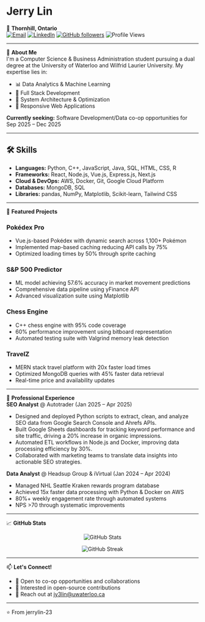 # Jerry Lin  

📍 **Thornhill, Ontario**  
[![Email](https://img.shields.io/badge/Email-jy3lin@uwaterloo.ca-D14836?style=flat&logo=gmail&logoColor=white)](mailto:jy3lin@uwaterloo.ca) 
[![LinkedIn](https://img.shields.io/badge/LinkedIn-Connect-blue?style=flat&logo=linkedin)](https://www.linkedin.com/in/jerrylin04) 
[![GitHub followers](https://img.shields.io/github/followers/jerrylin-23?label=Follow&style=social)](https://github.com/jerrylin-23) 
![Profile Views](https://komarev.com/ghpvc/?username=jerrylin-23&color=brightgreen)

---

👋 **About Me**  
I'm a Computer Science & Business Administration student pursuing a dual degree at the University of Waterloo and Wilfrid Laurier University. My expertise lies in:

- 📊 Data Analytics & Machine Learning
- 🎯 Full Stack Development
- 🔧 System Architecture & Optimization
- 📱 Responsive Web Applications

**Currently seeking:** Software Development/Data co-op opportunities for Sep 2025 – Dec 2025

---

## 🛠️ Skills  
- **Languages:** Python, C++, JavaScript, Java, SQL, HTML, CSS, R
- **Frameworks:** React, Node.js, Vue.js, Express.js, Next.js
- **Cloud & DevOps:** AWS, Docker, Git, Google Cloud Platform
- **Databases:** MongoDB, SQL
- **Libraries:** pandas, NumPy, Matplotlib, Scikit-learn, Tailwind CSS

---

🚀 **Featured Projects**  

### Pokédex Pro
- Vue.js-based Pokédex with dynamic search across 1,100+ Pokémon
- Implemented map-based caching reducing API calls by 75%
- Optimized loading times by 50% through sprite caching

### S&P 500 Predictor
- ML model achieving 57.6% accuracy in market movement predictions
- Comprehensive data pipeline using yFinance API
- Advanced visualization suite using Matplotlib

### Chess Engine
- C++ chess engine with 95% code coverage
- 60% performance improvement using bitboard representation
- Automated testing suite with Valgrind memory leak detection

### TravelZ
- MERN stack travel platform with 20x faster load times
- Optimized MongoDB queries with 45% faster data retrieval
- Real-time price and availability updates

---

💼 **Professional Experience**  
**SEO Analyst** @ Autotrader (Jan 2025 – Apr 2025)  
- Designed and deployed Python scripts to extract, clean, and analyze SEO data from Google Search Console and Ahrefs APIs.
- Built Google Sheets dashboards for tracking keyword performance and site traffic, driving a 20% increase in organic impressions.
- Automated ETL workflows in Node.js and Docker, improving data processing efficiency by 30%.
- Collaborated with marketing teams to translate data insights into actionable SEO strategies.

**Data Analyst** @ Headsup Group & iVirtual (Jan 2024 – Apr 2024)  
- Managed NHL Seattle Kraken rewards program database
- Achieved 15x faster data processing with Python & Docker on AWS
- 80%+ weekly engagement rate through automated systems
- NPS >70 through systematic improvements

---

📈 **GitHub Stats**  
<p align="center">
  <img src="https://github-readme-stats.vercel.app/api?username=jerrylin-23&show_icons=true&theme=gradient&count_private=true" alt="GitHub Stats" />
</p>
<p align="center">
  <img src="https://github-readme-streak-stats.herokuapp.com/?user=jerrylin-23&theme=dark" alt="GitHub Streak" />
</p>

---

📫 **Let's Connect!**  
- 💼 Open to co-op opportunities and collaborations
- 🤝 Interested in open-source contributions
- 📧 Reach out at [jy3lin@uwaterloo.ca](mailto:jy3lin@uwaterloo.ca)

---

⭐️ From jerrylin-23
